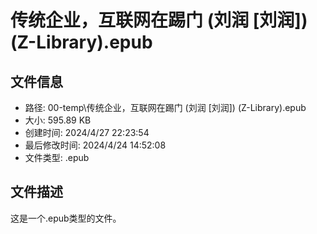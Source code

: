 ﻿# 传统企业，互联网在踢门 (刘润 [刘润]) (Z-Library).epub

## 文件信息
- 路径: 00-temp\传统企业，互联网在踢门 (刘润 [刘润]) (Z-Library).epub
- 大小: 595.89 KB
- 创建时间: 2024/4/27 22:23:54
- 最后修改时间: 2024/4/24 14:52:08
- 文件类型: .epub

## 文件描述
这是一个.epub类型的文件。

